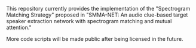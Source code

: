 This repository currently provides the implementation of the "Spectrogram Matching Strategy" proposed in "SMMA-NET: An audio clue-based target speaker extraction network with spectrogram matching and mutual attention."


More code scripts will be made public after being licensed in the future.

